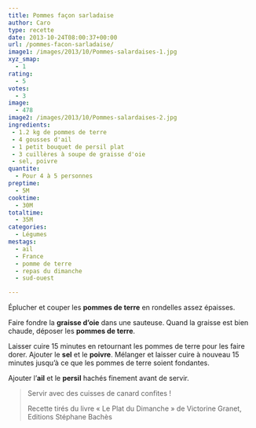 ```yaml
---
title: Pommes façon sarladaise
author: Caro
type: recette
date: 2013-10-24T08:00:37+00:00
url: /pommes-facon-sarladaise/
image1: /images/2013/10/Pommes-salardaises-1.jpg
xyz_smap:
  - 1
rating:
  - 5
votes:
  - 3
image:
  - 478
image2: /images/2013/10/Pommes-salardaises-2.jpg
ingredients:
 - 1.2 kg de pommes de terre
 - 4 gousses d'ail
 - 1 petit bouquet de persil plat
 - 3 cuillères à soupe de graisse d'oie
 - sel, poivre
quantite:
  - Pour 4 à 5 personnes
preptime:
  - 5M
cooktime:
  - 30M
totaltime:
  - 35M
categories:
  - Légumes
mestags:
  - ail
  - France
  - pomme de terre
  - repas du dimanche
  - sud-ouest

---
```

Éplucher et couper les **pommes de terre** en rondelles assez épaisses.

Faire fondre la **graisse d&rsquo;oie** dans une sauteuse. Quand la graisse est bien chaude, déposer les **pommes de terre**.

Laisser cuire 15 minutes en retournant les pommes de terre pour les faire dorer. Ajouter le **sel** et le **poivre**. Mélanger et laisser cuire à nouveau 15 minutes jusqu&rsquo;à ce que les pommes de terre soient fondantes.

Ajouter l&rsquo;**ail** et le **persil** hachés finement avant de servir.

> Servir avec des cuisses de canard confites !
> 
> Recette tirés du livre « Le Plat du Dimanche » de Victorine Granet, Editions Stéphane Bachès